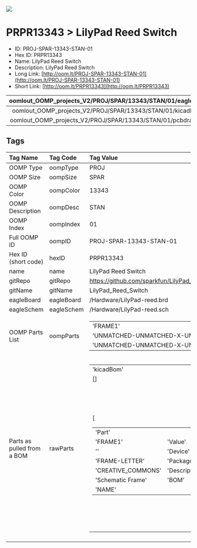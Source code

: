 


  
![][im]
# PRPR13343 > LilyPad Reed Switch

- ID: PROJ-SPAR-13343-STAN-01
- Hex ID: PRPR13343
- Name: LilyPad Reed Switch
- Description: LilyPad Reed Switch
- Long Link: [http://oom.lt/PROJ-SPAR-13343-STAN-01](http://oom.lt/PROJ-SPAR-13343-STAN-01)
- Short Link: [http://oom.lt/PRPR13343](http://oom.lt/PRPR13343)
  

|oomlout_OOMP_projects_V2/PROJ/SPAR/13343/STAN/01/eagleImage.png|oomlout_OOMP_projects_V2/PROJ/SPAR/13343/STAN/01/eagleSchemImage.png|oomlout_OOMP_projects_V2/PROJ/SPAR/13343/STAN/01/kicadPcb3dFront.png|oomlout_OOMP_projects_V2/PROJ/SPAR/13343/STAN/01/kicadPcb3dBack.png|
| :---: | :---: | :---: | :---: |
|oomlout_OOMP_projects_V2/PROJ/SPAR/13343/STAN/01/kicadPcb3d.png|oomlout_OOMP_projects_V2/PROJ/SPAR/13343/STAN/01/bomBack.png|oomlout_OOMP_projects_V2/PROJ/SPAR/13343/STAN/01/bomFront.png|oomlout_OOMP_projects_V2/PROJ/SPAR/13343/STAN/01/pcbdraw.svg|
|oomlout_OOMP_projects_V2/PROJ/SPAR/13343/STAN/01/pcbdrawBack.svg||||

## Tags
  

|Tag Name|Tag Code|Tag Value|
| :--- | :--- | :--- |
|OOMP Type|oompType|PROJ|
|OOMP Size|oompSize|SPAR|
|OOMP Color|oompColor|13343|
|OOMP Description|oompDesc|STAN|
|OOMP Index|oompIndex|01|
|Full OOMP ID|oompID|PROJ-SPAR-13343-STAN-01|
|Hex ID (short code)|hexID|PRPR13343|
|name|name|LilyPad Reed Switch|
|gitRepo|gitRepo|https://github.com/sparkfun/LilyPad_Reed_Switch|
|gitName|gitName|LilyPad_Reed_Switch|
|eagleBoard|eagleBoard|/Hardware/LilyPad-reed.brd|
|eagleSchem|eagleSchem|/Hardware/LilyPad-reed.sch|
|OOMP Parts List|oompParts|<table><tr><td>'FRAME1'</td></tr><tr><td> 'UNMATCHED-UNMATCHED-X-UNMATCHED-01'</td><td> 'S1'</td></tr><tr><td> 'UNMATCHED-UNMATCHED-X-UNMATCHED-01'</td></tr></table>|
|Parts as pulled from a BOM|rawParts|<table><tr><td>'kicadBom'</td></tr><tr><td> []</td><td> 'eagleBom'</td></tr><tr><td> [<table><tr><td>'Part'</td></tr><tr><td> 'FRAME1'</td><td> 'Value'</td></tr><tr><td> ''</td><td> 'Device'</td></tr><tr><td> 'FRAME-LETTER'</td><td> 'Package'</td></tr><tr><td> 'CREATIVE_COMMONS'</td><td> 'Description'</td></tr><tr><td> 'Schematic Frame'</td><td> 'BOM'</td></tr><tr><td> 'NAME'</td></tr></table></td><td> <table><tr><td>'Part'</td></tr><tr><td> 'LOGO1'</td><td> 'Value'</td></tr><tr><td> 'OSHW-LOGOS-COPPER'</td><td> 'Device'</td></tr><tr><td> 'OSHW-LOGOS-COPPER'</td><td> 'Package'</td></tr><tr><td> 'OSHW-LOGO-S_COPPER'</td><td> 'Description'</td></tr><tr><td> 'Open Source Hardware Logo'</td><td> 'BOM'</td></tr><tr><td> ''</td></tr></table></td><td> <table><tr><td>'Part'</td></tr><tr><td> 'LOGO2'</td><td> 'Value'</td></tr><tr><td> 'SFE_LOGO_FLAME.1COP'</td><td> 'Device'</td></tr><tr><td> 'SFE_LOGO_FLAME.1COP'</td><td> 'Package'</td></tr><tr><td> 'SFE_LOGO_FLAME_COPPER_.1'</td><td> 'Description'</td></tr><tr><td> 'SFE Logo</td><td> flame only'</td><td> 'BOM'</td></tr><tr><td> ''</td></tr></table></td><td> <table><tr><td>'Part'</td></tr><tr><td> 'S1'</td><td> 'Value'</td></tr><tr><td> 'REED'</td><td> 'Device'</td></tr><tr><td> 'SWITCH-MOMENTARY-2PTH_REED2'</td><td> 'Package'</td></tr><tr><td> 'REED_SWITCH_PLASTIC'</td><td> 'Description'</td></tr><tr><td> 'Various NO switches- pushbuttons</td><td> reed</td><td> etc'</td><td> 'BOM'</td></tr><tr><td> ''</td></tr></table></td><td> <table><tr><td>'Part'</td></tr><tr><td> 'SLIDEOFF'</td><td> 'Value'</td></tr><tr><td> 'SEWTAP8'</td><td> 'Device'</td></tr><tr><td> 'SEWTAP8'</td><td> 'Package'</td></tr><tr><td> 'PETAL-MEDIUM-2SIDE'</td><td> 'Description'</td></tr><tr><td> 'Sew Taps for LilyPad Boards.'</td><td> 'BOM'</td></tr><tr><td> ''</td></tr></table></td><td> <table><tr><td>'Part'</td></tr><tr><td> 'SLIDEON'</td><td> 'Value'</td></tr><tr><td> 'SEWTAP8'</td><td> 'Device'</td></tr><tr><td> 'SEWTAP8'</td><td> 'Package'</td></tr><tr><td> 'PETAL-MEDIUM-2SIDE'</td><td> 'Description'</td></tr><tr><td> 'Sew Taps for LilyPad Boards.'</td><td> 'BOM'</td></tr><tr><td> ''</td></tr></table></td><td> <table><tr><td>'Part'</td></tr><tr><td> 'U$1'</td><td> 'Value'</td></tr><tr><td> 'LOGO-LPLP'</td><td> 'Device'</td></tr><tr><td> 'LOGO-LPLP'</td><td> 'Package'</td></tr><tr><td> 'LOGO-LILYPAD'</td><td> 'Description'</td></tr><tr><td> ''</td><td> 'BOM'</td></tr><tr><td> ''</td></tr></table>]</td></tr></table>|
||||



[im]: PROJ/SPAR/13343/STAN/01/kicadPcb3d_450.png
